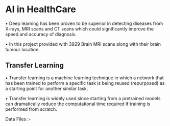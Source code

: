 # AI in HealthCare

• Deep learning has been proven to be superior in detecting diseases from X-rays, MRI scans and CT scans which could significantly improve the speed and accuracy of diagnosis.

• In this project provided with 3929 Brain MRI scans along with their brain tumour location.

## Transfer Learning

• Transfer learning is a machine learning technique in which a network that has been trained to perform a specific task is being reused (repurposed) as a starting point for another similar task.

• Transfer learning is widely used since starting from a pretrained models can dramatically reduce the computational time required if training is performed from scratch.

Data Files :-

